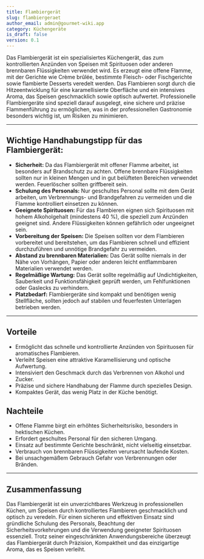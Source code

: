 ```yaml
---
title: Flambiergerät
slug: flambiergeraet
author_email: admin@gourmet-wiki.app
category: Küchengeräte
is_draft: false
version: 0.1
---
```

Das Flambiergerät ist ein spezialisiertes Küchengerät, das zum kontrollierten Anzünden von Speisen mit Spirituosen oder anderen brennbaren Flüssigkeiten verwendet wird. Es erzeugt eine offene Flamme, mit der Gerichte wie Crème brûlée, bestimmte Fleisch- oder Fischgerichte sowie flambierte Desserts veredelt werden. Das Flambieren sorgt durch die Hitzeentwicklung für eine karamellisierte Oberfläche und ein intensives Aroma, das Speisen geschmacklich sowie optisch aufwertet. Professionelle Flambiergeräte sind speziell darauf ausgelegt, eine sichere und präzise Flammenführung zu ermöglichen, was in der professionellen Gastronomie besonders wichtig ist, um Risiken zu minimieren.

____

## Wichtige Handhabungstipp für das Flambiergerät:

- **Sicherheit:** Da das Flambiergerät mit offener Flamme arbeitet, ist besonders auf Brandschutz zu achten. Offene brennbare Flüssigkeiten sollten nur in kleinen Mengen und in gut belüfteten Bereichen verwendet werden. Feuerlöscher sollten griffbereit sein.
- **Schulung des Personals:** Nur geschultes Personal sollte mit dem Gerät arbeiten, um Verbrennungs- und Brandgefahren zu vermeiden und die Flamme kontrolliert einsetzen zu können.
- **Geeignete Spirituosen:** Für das Flambieren eignen sich Spirituosen mit hohem Alkoholgehalt (mindestens 40 %), die speziell zum Anzünden geeignet sind. Andere Flüssigkeiten können gefährlich oder ungeeignet sein.
- **Vorbereitung der Speisen:** Die Speisen sollten vor dem Flambieren vorbereitet und bereitstehen, um das Flambieren schnell und effizient durchzuführen und unnötige Brandgefahr zu vermeiden.
- **Abstand zu brennbaren Materialien:** Das Gerät sollte niemals in der Nähe von Vorhängen, Papier oder anderen leicht entflammbaren Materialien verwendet werden.
- **Regelmäßige Wartung:** Das Gerät sollte regelmäßig auf Undichtigkeiten, Sauberkeit und Funktionsfähigkeit geprüft werden, um Fehlfunktionen oder Gaslecks zu verhindern.
- **Platzbedarf:** Flambiergeräte sind kompakt und benötigen wenig Stellfläche, sollten jedoch auf stabilen und feuerfesten Unterlagen betrieben werden.

____

## Vorteile

- Ermöglicht das schnelle und kontrollierte Anzünden von Spirituosen für aromatisches Flambieren.
- Verleiht Speisen eine attraktive Karamellisierung und optische Aufwertung.
- Intensiviert den Geschmack durch das Verbrennen von Alkohol und Zucker.
- Präzise und sichere Handhabung der Flamme durch spezielles Design.
- Kompaktes Gerät, das wenig Platz in der Küche benötigt.

## Nachteile

- Offene Flamme birgt ein erhöhtes Sicherheitsrisiko, besonders in hektischen Küchen.
- Erfordert geschultes Personal für den sicheren Umgang.
- Einsatz auf bestimmte Gerichte beschränkt, nicht vielseitig einsetzbar.
- Verbrauch von brennbaren Flüssigkeiten verursacht laufende Kosten.
- Bei unsachgemäßem Gebrauch Gefahr von Verbrennungen oder Bränden.

____

## Zusammenfassung

Das Flambiergerät ist ein unverzichtbares Werkzeug in professionellen Küchen, um Speisen durch kontrolliertes Flambieren geschmacklich und optisch zu veredeln. Für einen sicheren und effektiven Einsatz sind gründliche Schulung des Personals, Beachtung der Sicherheitsvorkehrungen und die Verwendung geeigneter Spirituosen essenziell. Trotz seiner eingeschränkten Anwendungsbereiche überzeugt das Flambiergerät durch Präzision, Kompaktheit und das einzigartige Aroma, das es Speisen verleiht.